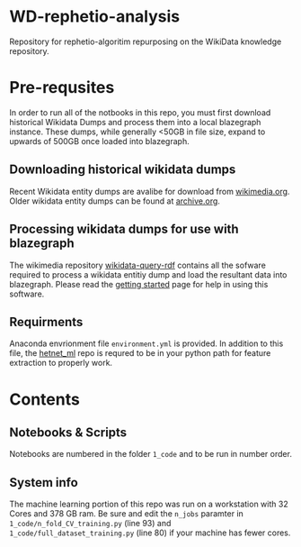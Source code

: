 # WD-rephetio-analysis

Repository for rephetio-algoritim repurposing on the WikiData knowledge repository.

# Pre-requsites

In order to run all of the notbooks in this repo, you must first download historical
Wikidata Dumps and process them into a local blazegraph instance.  These dumps, while
generally <50GB in file size, expand to upwards of 500GB once loaded into blazegraph.

## Downloading historical wikidata dumps

Recent Wikidata entity dumps are avalibe for download from
[wikimedia.org](https://dumps.wikimedia.org/wikidatawiki/entities/). Older wikidata entity dumps
can be found at
[archive.org](https://archive.org/details/wikimediadownloads?sort=-date&and[]="Wikidata+entity+dumps"&and[]=subject%3A"wikidata").


## Processing wikidata dumps for use with blazegraph

The wikimedia repository [wikidata-query-rdf](https://github.com/wikimedia/wikidata-query-rdf) contains all
the sofware required to process a wikidata entitiy dump and load the resultant data into blazegraph. Please
read the [getting started](https://github.com/wikimedia/wikidata-query-rdf/blob/master/docs/getting-started.md)
page for help in using this software.

## Requirments

Anaconda envrionment file `environment.yml` is provided. In addition to this file, the
[hetnet_ml](https://github.com/mmayers12/hetnet_ml) repo is requred to be in your python path for
feature extraction to properly work.

# Contents

## Notebooks & Scripts

Notebooks are numbered in the folder `1_code` and to be run in number order.

## System info

The machine learning portion of this repo was run on a workstation with 32 Cores and 378 GB ram.
Be sure and edit the `n_jobs` paramter in `1_code/n_fold_CV_training.py` (line 93) and
`1_code/full_dataset_training.py` (line 80)
if your machine has fewer cores.
